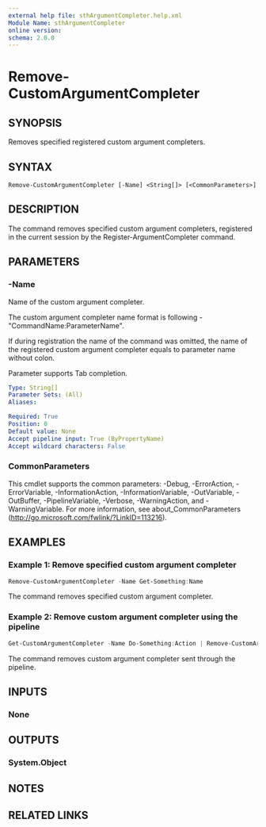 ```yaml
---
external help file: sthArgumentCompleter.help.xml
Module Name: sthArgumentCompleter
online version:
schema: 2.0.0
---
```


# Remove-CustomArgumentCompleter

## SYNOPSIS

Removes specified registered custom argument completers.

## SYNTAX

```
Remove-CustomArgumentCompleter [-Name] <String[]> [<CommonParameters>]
```

## DESCRIPTION

The command removes specified custom argument completers, registered in the current session by the Register-ArgumentCompleter command.

## PARAMETERS

### -Name

Name of the custom argument completer.

The custom argument completer name format is following - "CommandName:ParameterName".

If during registration the name of the command was omitted, the name of the registered custom argument completer equals to parameter name without colon.

Parameter supports Tab completion.

```yaml
Type: String[]
Parameter Sets: (All)
Aliases:

Required: True
Position: 0
Default value: None
Accept pipeline input: True (ByPropertyName)
Accept wildcard characters: False
```

### CommonParameters

This cmdlet supports the common parameters: -Debug, -ErrorAction, -ErrorVariable, -InformationAction, -InformationVariable, -OutVariable, -OutBuffer, -PipelineVariable, -Verbose, -WarningAction, and -WarningVariable.
For more information, see about_CommonParameters (http://go.microsoft.com/fwlink/?LinkID=113216).

## EXAMPLES

### Example 1: Remove specified custom argument completer

```powershell
Remove-CustomArgumentCompleter -Name Get-Something:Name
```

The command removes specified custom argument completer.

### Example 2: Remove custom argument completer using the pipeline

```powershell
Get-CustomArgumentCompleter -Name Do-Something:Action | Remove-CustomArgumentCompleter
```

The command removes custom argument completer sent through the pipeline.

## INPUTS

### None

## OUTPUTS

### System.Object

## NOTES

## RELATED LINKS
